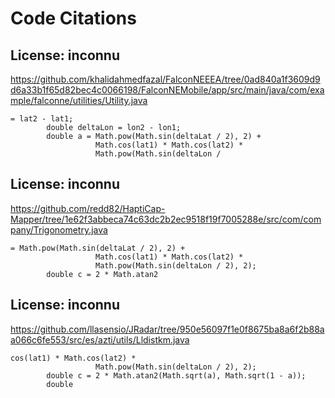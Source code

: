 # Code Citations

## License: inconnu
https://github.com/khalidahmedfazal/FalconNEEEA/tree/0ad840a1f3609d9d6a33b1f65d82bec4c0066198/FalconNEMobile/app/src/main/java/com/example/falconne/utilities/Utility.java

```
= lat2 - lat1;
        double deltaLon = lon2 - lon1;
        double a = Math.pow(Math.sin(deltaLat / 2), 2) +
                   Math.cos(lat1) * Math.cos(lat2) *
                   Math.pow(Math.sin(deltaLon /
```


## License: inconnu
https://github.com/redd82/HaptiCap-Mapper/tree/1e62f3abbeca74c63dc2b2ec9518f19f7005288e/src/com/company/Trigonometry.java

```
= Math.pow(Math.sin(deltaLat / 2), 2) +
                   Math.cos(lat1) * Math.cos(lat2) *
                   Math.pow(Math.sin(deltaLon / 2), 2);
        double c = 2 * Math.atan2
```


## License: inconnu
https://github.com/llasensio/JRadar/tree/950e56097f1e0f8675ba8a6f2b88aa066c6fe553/src/es/azti/utils/Lldistkm.java

```
cos(lat1) * Math.cos(lat2) *
                   Math.pow(Math.sin(deltaLon / 2), 2);
        double c = 2 * Math.atan2(Math.sqrt(a), Math.sqrt(1 - a));
        double
```

